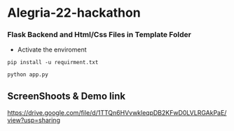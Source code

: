 # Alegria-22-hackathon

### Flask Backend and Html/Css Files in Template Folder

- Activate the enviroment 

```pip install -u requirment.txt```

```python app.py```

## ScreenShoots & Demo link

https://drive.google.com/file/d/1TTQn6HVvwkleqpDB2KFwD0LVLRGAkPaE/view?usp=sharing
